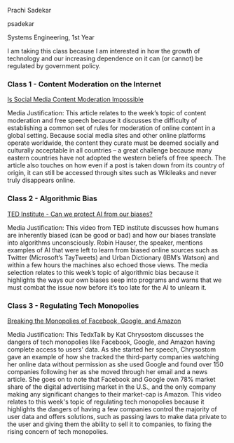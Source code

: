 Prachi Sadekar

psadekar

Systems Engineering, 1st Year

I am taking this class because I am interested in how the growth of technology and our increasing dependence on it can (or cannot) be regulated by government policy. 


### Class 1 - Content Moderation on the Internet

[Is Social Media Content Moderation Impossible](https://www.forbes.com/sites/kalevleetaru/2018/09/08/is-social-media-content-moderation-an-impossible-task/#45957d115fa8)

Media Justification: This article relates to the week’s topic of content moderation and free speech because it discusses the difficulty of establishing a common set of rules for moderation of online content in a global setting. Because social media sites and other online platforms operate worldwide, the content they curate must be deemed socially and culturally acceptable in all countries – a great challenge because many eastern countries have not adopted the western beliefs of free speech. The article also touches on how even if a post is taken down from its country of origin, it can still be accessed through sites such as Wikileaks and never truly disappears online. 

### Class 2 - Algorithmic Bias

[TED Institute - Can we protect AI from our biases?](https://www.youtube.com/watch?v=eV_tx4ngVT0)

Media Justification: This video from TED institute discusses how humans are inherently biased (can be good or bad) and how our biases translate into algorithms unconsciously. Robin Hauser, the speaker, mentions examples of AI that were left to learn from biased online sources such as Twitter (Microsoft’s TayTweets) and Urban Dictionary (IBM’s Watson) and within a few hours the machines also echoed those views. The media selection relates to this week’s topic of algorithmic bias because it highlights the ways our own biases seep into programs and warns that we must combat the issue now before it’s too late for the AI to unlearn it. 

### Class 3 - Regulating Tech Monopolies

[Breaking the Monopolies of Facebook, Google, and Amazon](https://www.youtube.com/watch?v=k4m-phHynmE)

Media Justification: This TedxTalk by Kat Chrysostom discusses the dangers of tech monopolies like Facebook, Google, and Amazon having complete access to users' data. As she started her speech, Chrysostom gave an example of how she tracked the third-party companies watching her online data without permission as she used Google and found over 150 companies following her as she moved through her email and a news article. She goes on to note that Facebook and Google own 78% market share of the digital advertising market in the U.S., and the only company making any significant changes to their market-cap is Amazon. This video relates to this week's topic of regulating tech monopolies because it highlights the dangers of having a few companies control the majority of user data and offers solutions, such as passing laws to make data private to the user and giving them the ability to sell it to companies, to fixing the rising concern of tech monopolies. 
